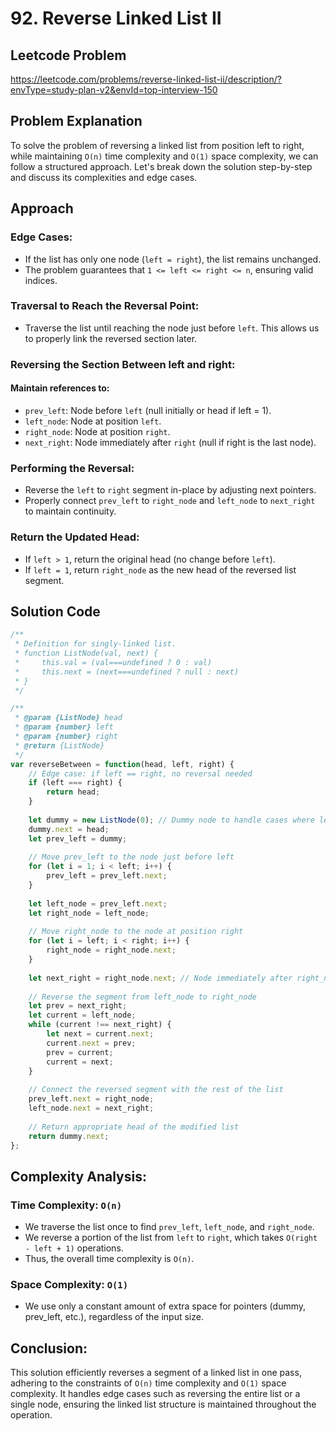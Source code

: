 # 92. Reverse Linked List II

## Leetcode Problem
https://leetcode.com/problems/reverse-linked-list-ii/description/?envType=study-plan-v2&envId=top-interview-150

## Problem Explanation
To solve the problem of reversing a linked list from position left to right, while maintaining `O(n)` time complexity and `O(1)` space complexity, we can follow a structured approach. Let's break down the solution step-by-step and discuss its complexities and edge cases.

## Approach
### Edge Cases:
- If the list has only one node (`left = right`), the list remains unchanged.
- The problem guarantees that `1 <= left <= right <= n`, ensuring valid indices.

### Traversal to Reach the Reversal Point:
- Traverse the list until reaching the node just before `left`. This allows us to properly link the reversed section later.

### Reversing the Section Between left and right:
#### Maintain references to:
- `prev_left`: Node before `left` (null initially or head if left = 1).
- `left_node`: Node at position `left`.
- `right_node`: Node at position `right`.
- `next_right`: Node immediately after `right` (null if right is the last node).

### Performing the Reversal:
- Reverse the `left` to `right` segment in-place by adjusting next pointers.
- Properly connect `prev_left` to `right_node` and `left_node` to `next_right` to maintain continuity.

### Return the Updated Head:
- If `left > 1`, return the original head (no change before `left`).
- If `left = 1`, return `right_node` as the new head of the reversed list segment.

## Solution Code
```javascript
/**
 * Definition for singly-linked list.
 * function ListNode(val, next) {
 *     this.val = (val===undefined ? 0 : val)
 *     this.next = (next===undefined ? null : next)
 * }
 */

/**
 * @param {ListNode} head
 * @param {number} left
 * @param {number} right
 * @return {ListNode}
 */
var reverseBetween = function(head, left, right) {
    // Edge case: if left == right, no reversal needed
    if (left === right) {
        return head;
    }
    
    let dummy = new ListNode(0); // Dummy node to handle cases where left > 1
    dummy.next = head;
    let prev_left = dummy;
    
    // Move prev_left to the node just before left
    for (let i = 1; i < left; i++) {
        prev_left = prev_left.next;
    }
    
    let left_node = prev_left.next;
    let right_node = left_node;
    
    // Move right_node to the node at position right
    for (let i = left; i < right; i++) {
        right_node = right_node.next;
    }
    
    let next_right = right_node.next; // Node immediately after right_node
    
    // Reverse the segment from left_node to right_node
    let prev = next_right;
    let current = left_node;
    while (current !== next_right) {
        let next = current.next;
        current.next = prev;
        prev = current;
        current = next;
    }
    
    // Connect the reversed segment with the rest of the list
    prev_left.next = right_node;
    left_node.next = next_right;
    
    // Return appropriate head of the modified list
    return dummy.next;
};
```
## Complexity Analysis:
### Time Complexity: `O(n)`
- We traverse the list once to find `prev_left`, `left_node`, and `right_node`.
- We reverse a portion of the list from `left` to `right`, which takes `O(right - left + 1)` operations.
- Thus, the overall time complexity is `O(n)`.
### Space Complexity: `O(1)`
- We use only a constant amount of extra space for pointers (dummy, prev_left, etc.), regardless of the input size.

## Conclusion:
This solution efficiently reverses a segment of a linked list in one pass, adhering to the constraints of `O(n)` time complexity and `O(1)` space complexity. It handles edge cases such as reversing the entire list or a single node, ensuring the linked list structure is maintained throughout the operation.
